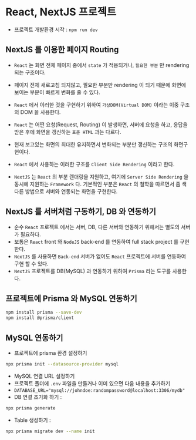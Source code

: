 # React, NextJS 프로젝트

- 프로젝트 개발환경 시작 : `npm run dev`

## NextJS 를 이용한 페이지 Routing

- `React` 는 화면 전체 페이지 중에서 `state` 가 적용되거나, `필요한 부분` 만 rendering 되는 구조이다.
- 페이지 전체 새로고침 되지않고, 필요한 부분만 rendering 이 되기 때문에 화면에 보이는 부분이 빠르게 변화를 줄 수 있다.
- `React` 에서 이러한 것을 구현하기 위하여 `가상DOM(Virtual DOM)` 이라는 이중 구조의 DOM 을 사용한다.
- `React` 는 어떤 요청(Request, Routing) 이 발생하면, 서버에 요청을 하고, 응답을 받은 후에 화면을 갱신하는 `표준 HTML` 과는 다르다.
- 현재 보고있는 화면의 최대한 유지하면서 변화되는 부분만 갱신하는 구조의 화면구현이다.
- `React` 에서 사용하는 이러한 구조를 `Client Side Rendering` 이라고 한다.

- `NextJS` 는 `React` 의 부분 렌더링을 지원하고, 여기에 `Server Side Rendering` 을 동시에 지원하는 `Framework` 다. 기본적인 부분은 `React` 의 철학을 따르면서 좀 색다른 방법으로 서버와 연동되는 화면을 구현한다.

## NextJS 를 서버처럼 구동하기, DB 와 연동하기

- 순수 `React` 프로젝트 에서는 서버, DB, 다른 서버와 연동하기 위해서는 별도의 서버가 필요하다.
- 보통은 `React` front 와 `NodeJS` back-end 를 연동하여 full stack project 를 구현한다.
- `NextJS` 를 사용하면 `Back-end` 서버가 없어도 `React` 프로젝트에 서버를 연동하여 구현 할 수 있다.
- `NextJS` 프로젝트를 DB(MySQL) 과 연동하기 위하여 `Prisma` 라는 도구를 사용한다.

## 프로젝트에 Prisma 와 MySQL 연동하기

```bash
npm install prisma --save-dev
npm install @prisma/client

```

## MySQL 연동하기

- 프로젝트에 prisma 환경 설정하기

```bash
npx prisma init --datasource-provider mysql
```

- MySQL 연결 URL 설정하기
- 프로젝트 폴더에 `.env` 파일을 만들거나 이미 있으면 다음 내용을 추가하기
- `DATABASE_URL="mysql://johndoe:randompassword@localhost:3306/mydb"`
- DB 연결 초기화 하기 :

```bash
npx prisma generate
```

- Table 생성하기 :

```bash
npx prisma migrate dev --name init
```

